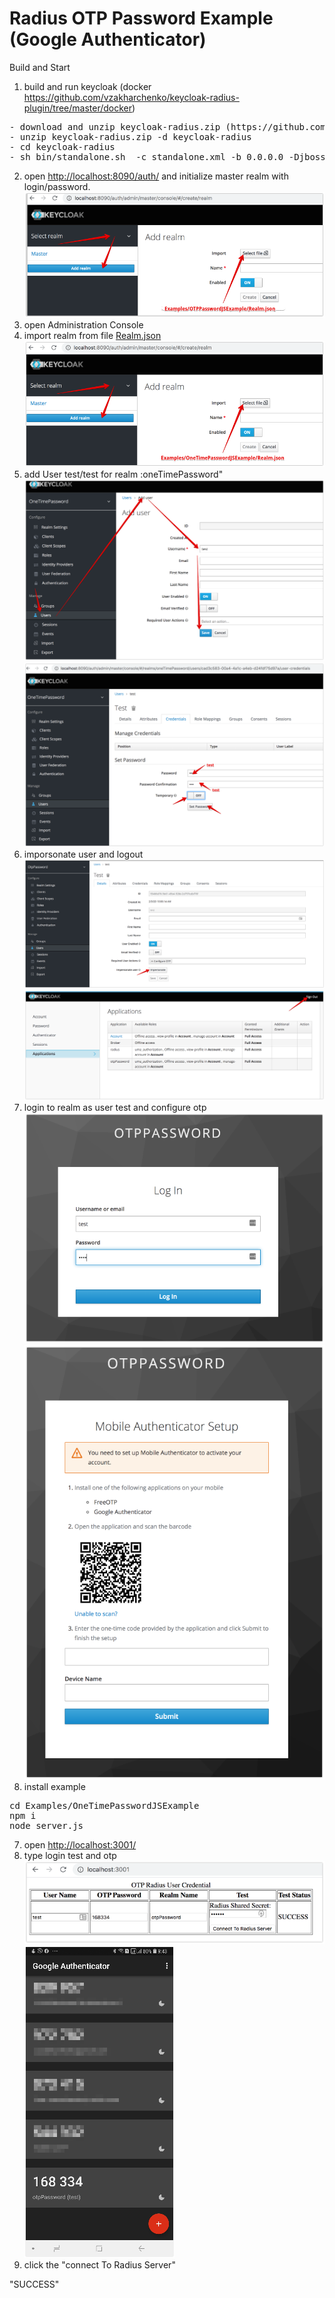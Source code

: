 # Radius OTP Password Example (Google Authenticator)

Build and Start
1. build and run keycloak (docker https://github.com/vzakharchenko/keycloak-radius-plugin/tree/master/docker)
<pre>
- download and unzip keycloak-radius.zip (https://github.com/vzakharchenko/keycloak-radius-plugin/releases)
- unzip keycloak-radius.zip -d keycloak-radius
- cd keycloak-radius
- sh bin/standalone.sh  -c standalone.xml -b 0.0.0.0 -Djboss.bind.address.management=0.0.0.0 --debug 8190 -Djboss.http.port=8090
</pre>
2. open [http://localhost:8090/auth/]() and initialize master realm with login/password. ![initRealm](../../docs/importRealm2.png)
3. open Administration Console
4. import realm from file [Realm.json](Realm.json) ![importRealm](../../docs/importRealm.png)
5. add User test/test for realm :oneTimePassword" ![createUser](../../docs/createUser.png)![setPassword_1](../../docs/setPassword_1.png)
6. imporsonate user and logout ![impersonateUserExample](../../docs/impersonateUserExample.png) ![impersonateUserExample2](../../docs/impersonateUserExample2.png)
7. login to realm as user test and configure otp ![impersonateUserExample3](../../docs/impersonateUserExample3.png) ![impersonateUserExample4](../../docs/impersonateUserExample4.png)
8. install example
<pre>
cd Examples/OneTimePasswordJSExample
npm i
node server.js
</pre>
7. open [http://localhost:3001/](http://localhost:3001/)
8. type login test and otp ![otpPasswordClient](../../docs/otpPasswordClient.png) ![otp](../../docs/otp.png)
9. click the "connect To Radius Server"

"SUCCESS"



